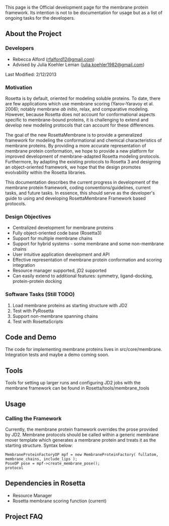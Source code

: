 This page is the Official development page for the membrane protein framework. Its intention is not to be documentation for usage but as a list of ongoing tasks for the developers. 

## About the Project

### Developers
- Rebecca Alford ([rfalford12@gmail.com](rfalford12@gmail.com))
- Advised by Julia Koehler Leman ([julia.koehler1982@gmail.com](julia.koehler1982@gmail.com))

Last Modified: 2/12/2013

### Motivation
Rosetta is by default, oriented for modeling soluble proteins. To date, there are few applications which use membrane scoring (Yarov-Yaravoy et al. 2006); notably membrane _ab initio_, relax, and comparative modeling. However, because Rosetta does not account for conformational aspects specific to membrane-bound proteins, it is challenging to extend and develop new modeling protocols that can account for these differences. 

The goal of the new RosettaMembrane is to provide a generalized framework for modeling the conformational and chemical characteristics of membrane proteins. By providing a more accurate representation of membrane protein conformation, we hope to provide a new platform for improved development of membrane-adapted Rosetta modeling protocols. Furthermore, by adapting the existing protocols to Rosetta 3 and designing an object-oriented framework, we hope that the design promotes evolvability within the Rosetta libraries. 

This documentation describes the current progress in development of the membrane protein framework, coding conventions/guidelines, current tasks, and future tasks. In essence, this should serve as the developer's guide to using and developing RosettaMembrane Framework based protocols. 

### Design Objectives
* Centralized development for membrane proteins
* Fully object-oriented code base (Rosetta3)
* Support for multiple membrane chains
* Support for hybrid systems - some membrane and some non-membrane chains
* User intuitive application development and API
* Effective representation of membrane protein conformation and scoring integration
* Resource manager supported, jD2 supported
* Can easily extend to additional features: symmetry, ligand-docking, protein-protein docking

### Software Tasks (Still TODO)
1. Load membrane proteins as starting structure with JD2
2. Test with PyRosetta
3. Support non-membrane spanning chains
4. Test with RosettaScripts

## Code and Demo
The code for implementing membrane proteins lives in src/core/membrane. Integration tests and maybe a demo coming soon. 

## Tools
Tools for setting up larger runs and configuring JD2 jobs with the membrane framework can be found in Rosetta/tools/membrane_tools

## Usage

### Calling the Framework
Currently, the membrane protein framework overrides the prose provided by JD2. Membrane protocols should be called within a generic membrane mover template which generates a membrane protein and treats it as the starting structure. Syntax below: 

```
MembraneProteinFactoryOP mpf = new MembraneProteinFactory( fullatom, membrane_chains, include_lips );
PoseOP pose = mpf->create_membrane_pose();
protocol
```

## Dependencies in Rosetta
* Resource Manager
* Rosetta membrane scoring function (current)

## Project FAQ